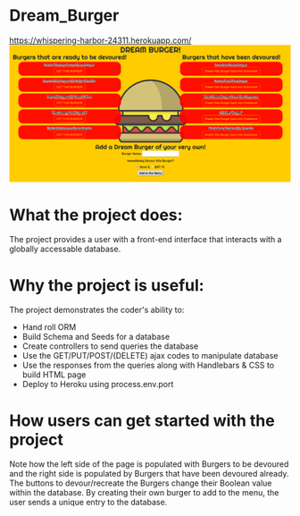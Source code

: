 # Dream_Burger
https://whispering-harbor-24311.herokuapp.com/
![screenshot](./public/assets/images/Screenshot_(24).png)
# What the project does:
The project provides a user with a front-end interface that interacts with a globally accessable database.
# Why the project is useful:
The project demonstrates the coder's ability to:
- Hand roll ORM
- Build Schema and Seeds for a database
- Create controllers to send queries the database
- Use the GET/PUT/POST/(DELETE) ajax codes to manipulate database
- Use the responses from the queries along with Handlebars & CSS to build HTML page
- Deploy to Heroku using process.env.port
# How users can get started with the project
Note how the left side of the page is populated with Burgers to be devoured and the right side is populated by Burgers that have been devoured already.
The buttons to devour/recreate the Burgers change their Boolean value within the database.
By creating their own burger to add to the menu, the user sends a unique entry to the database.
